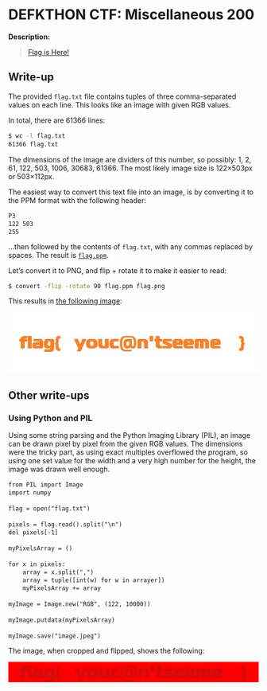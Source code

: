 # DEFKTHON CTF: Miscellaneous 200

**Description:**

> [Flag is Here!](flag.txt)

## Write-up

The provided `flag.txt` file contains tuples of three comma-separated values on each line. This looks like an image with given RGB values.

In total, there are 61366 lines:

```bash
$ wc -l flag.txt
61366 flag.txt
```

The dimensions of the image are dividers of this number, so possibly: 1, 2, 61, 122, 503, 1006, 30683, 61366. The most likely image size is 122×503px or 503×112px.

The easiest way to convert this text file into an image, is by converting it to the PPM format with the following header:

```ppm
P3
122 503
255
```

…then followed by the contents of `flag.txt`, with any commas replaced by spaces. The result is [`flag.ppm`](flag.ppm).

Let’s convert it to PNG, and flip + rotate it to make it easier to read:

```bash
$ convert -flip -rotate 90 flag.ppm flag.png
```

This results in [the following image](flag.png):

![flag{ youc@n'tseeme }](flag.png)

## Other write-ups

### Using Python and PIL

Using some string parsing and the Python Imaging Library (PIL), an image can be drawn pixel by pixel from the given RGB values.  The dimensions were the tricky part, as using exact multiples overflowed the program, so using one set value for the width and a very high number for the height, the image was drawn well enough.

```
from PIL import Image
import numpy
 
flag = open("flag.txt")
 
pixels = flag.read().split("\n")
del pixels[-1]
 
myPixelsArray = ()
 
for x in pixels:
    array = x.split(",")
    array = tuple([int(w) for w in arrayer])
    myPixelsArray += array
 
myImage = Image.new("RGB", (122, 10000))
 
myImage.putdata(myPixelsArray)
 
myImage.save("image.jpeg")
```

The image, when cropped and flipped, shows the following:

![flag{ youc@n'tseeme }](image.jpeg)
